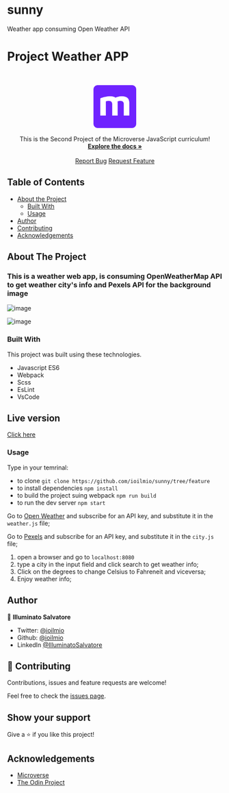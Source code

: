 # sunny

Weather app consuming Open Weather API

# Project Weather APP

<br />
<p align="center">
  <a href="https://github.com/ioilmio/sunny">
    <img src="src/assets/microverse-logo.webp" alt="Logo" width="100" height="100">
  </a>

  <p align="center">
    This is the Second Project of the Microverse JavaScript curriculum!
    <br />
    <a href="https://github.com/ioilmio/sunny"><strong>Explore the docs »</strong></a>
    <br />
    <br />
    <a href="https://github.com/ioilmio/sunny/issues">Report Bug</a>
    <a href="https://github.com/ioilmio/sunny/issues">Request Feature</a>
  </p>
</p>

## Table of Contents

- [About the Project](#about-the-project)
  - [Built With](#built-with)
  - [Usage](#usage)
- [Author](#author)
- [Contributing](#contributing)
- [Acknowledgements](#acknowledgements)

## About The Project
### This is a weather web app, is consuming OpenWeatherMap API to get weather city's info and Pexels API for the background image  



![image](https://user-images.githubusercontent.com/51195150/101218513-7b2b8f00-3683-11eb-8fee-8e4ae1d8069d.png)

![image](https://user-images.githubusercontent.com/51195150/101218591-a2825c00-3683-11eb-857f-47799fe65ee8.png)
### Built With

This project was built using these technologies.

- Javascript ES6
- Webpack
- Scss
- EsLint
- VsCode

## Live version

[Click here](https://rawcdn.githack.com/ioilmio/sunny/0bdeddf9ef2ceea32dbc5d8048ac80e0a9c45620/dist/index.html)

### Usage

Type in your temrinal:

- to clone `git clone https://github.com/ioilmio/sunny/tree/feature`
- to install dependencies `npm install`
- to build the project suing webpack `npm run build`
- to run the dev server `npm start`

Go to [Open Weather](https://openweathermap.org/api) and subscribe for an API key, and substitute it in the `weather.js` file;

Go to [Pexels](https://www.pexels.com/api/) and subscribe for an API key, and substitute it in the `city.js` file;


1. open a browser and go to `localhost:8080`
2. type a city in the input field and click search to get weather info;
3. Click on the degrees to change Celsius to Fahreneit and viceversa;
4. Enjoy weather info;



## Author

👤 **Illuminato Salvatore**

- Twitter: [@ioilmio](https://twitter.com/ioilmio)
- Github: [@ioilmio](https://github.com/ioilmio)
- LinkedIn [@IlluminatoSalvatore](https://www.linkedin.com/in/illuminato-salvatore/)

## 🤝 Contributing

Contributions, issues and feature requests are welcome!

Feel free to check the [issues page](https://github.com/ioilmio/sunny/issues).

## Show your support

Give a ⭐️ if you like this project!

## Acknowledgements

- [Microverse](https://www.microverse.org/)
- [The Odin Project](https://www.theodinproject.com/)
